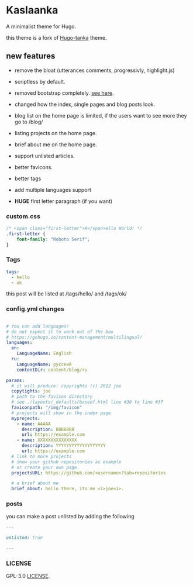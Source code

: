 # Kaslaanka

A minimalist theme for Hugo.

this theme is a fork of [Hugo-tanka](https://github.com/nanxstats/hugo-tanka) theme.

## new features

- remove the bloat (utterances comments, progressivly, highlight.js)

- scriptless by default.

- removed bootstrap completely. [see here](https://github.com/M1cR0xf7/kaslaanka/commit/7a33f88387150c0d483c289086001f7d4f776706).

- changed how the index, single pages and blog posts look.

- blog list on the home page is limited, if the users want to see more they go to /blog/

- listing projects on the home page.

- brief about me on the home page.

- support unlisted articles.

- better favicons.

- better tags

- add multiple languages support

- **HUGE** first letter paragraph (if you want)

### custom.css

```css
/* <span class="first-letter">H</span>ello World! */
.first-letter {
	font-family: "Roboto Serif";
}
```

### Tags

```yaml
tags:
  - hello
  - ok
```

this post will be listed at /tags/hello/ and /tags/ok/

### config.yml changes
```yaml

# You can add languages!
# do not expect it to work out of the box
# https://gohugo.io/content-management/multilingual/
languages:
  en:
    LanguageName: English
  ru:
    LanguageName: русский
    contentDir: content/blog/ru

params:
  # it will produce: copyrights (c) 2022 joe
  copytights: joe
  # path to the favicon directory
  # see ./layouts/_defaults/baseof.html line #30 to line #37
  faviconpath: "/img/favicon"
  # projects will show in the index page
  myprojects:
    - name: AAAAA
      description: BBBBBBB
      url: https://example.com
    - name: XXXXXXXXXXXXXXX
      description: YYYYYYYYYYYYYYYYYYY
      url: https://example.com
  # link to more projects
  # show your github repositories as example
  # or create your own page.
  projectsURL: https://github.com/<username>?tab=repositories

  # a brief about me
  brief_about: hello there, its me <i>joe<i>.
```

### posts

you can make a post unlisted by adding the following

```markdown
---

unlisted: true

---
```

### LICENSE
GPL-3.0 [LICENSE](./LICENSE).
